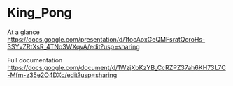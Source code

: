 # King_Pong

At a glance
https://docs.google.com/presentation/d/1focAoxGeQMFsratQcroHs-3SYvZRtXsR_4TNo3WXqvA/edit?usp=sharing

Full documentation
https://docs.google.com/document/d/1WzjXbKzYB_CcRZPZ37ah6KH73L7C-Mfm-z35e2O4DXc/edit?usp=sharing
